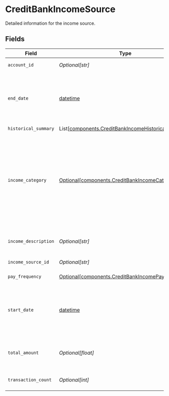 # CreditBankIncomeSource

Detailed information for the income source.


## Fields

| Field                                                                                                                                                                                                                                                                                                                                  | Type                                                                                                                                                                                                                                                                                                                                   | Required                                                                                                                                                                                                                                                                                                                               | Description                                                                                                                                                                                                                                                                                                                            |
| -------------------------------------------------------------------------------------------------------------------------------------------------------------------------------------------------------------------------------------------------------------------------------------------------------------------------------------- | -------------------------------------------------------------------------------------------------------------------------------------------------------------------------------------------------------------------------------------------------------------------------------------------------------------------------------------- | -------------------------------------------------------------------------------------------------------------------------------------------------------------------------------------------------------------------------------------------------------------------------------------------------------------------------------------- | -------------------------------------------------------------------------------------------------------------------------------------------------------------------------------------------------------------------------------------------------------------------------------------------------------------------------------------- |
| `account_id`                                                                                                                                                                                                                                                                                                                           | *Optional[str]*                                                                                                                                                                                                                                                                                                                        | :heavy_minus_sign:                                                                                                                                                                                                                                                                                                                     | Plaid's unique identifier for the account.                                                                                                                                                                                                                                                                                             |
| `end_date`                                                                                                                                                                                                                                                                                                                             | [datetime](https://docs.python.org/3/library/datetime.html#datetime-objects)                                                                                                                                                                                                                                                           | :heavy_minus_sign:                                                                                                                                                                                                                                                                                                                     | Maximum of all dates within the specific income sources in the user’s bank account for days requested by the client.<br/>The date will be returned in an ISO 8601 format (YYYY-MM-DD).                                                                                                                                                 |
| `historical_summary`                                                                                                                                                                                                                                                                                                                   | List[[components.CreditBankIncomeHistoricalSummary](../../models/components/creditbankincomehistoricalsummary.md)]                                                                                                                                                                                                                     | :heavy_minus_sign:                                                                                                                                                                                                                                                                                                                     | N/A                                                                                                                                                                                                                                                                                                                                    |
| `income_category`                                                                                                                                                                                                                                                                                                                      | [Optional[components.CreditBankIncomeCategory]](../../models/components/creditbankincomecategory.md)                                                                                                                                                                                                                                   | :heavy_minus_sign:                                                                                                                                                                                                                                                                                                                     | The income category. Note that the `CASH` value has been deprecated and is used only for existing legacy implementations. It has been replaced by the new categories `CASH_DEPOSIT` (representing cash or check deposits) and `TRANSFER_FROM_APPLICATION` (representing cash transfers originating from apps, such as Zelle or Venmo). |
| `income_description`                                                                                                                                                                                                                                                                                                                   | *Optional[str]*                                                                                                                                                                                                                                                                                                                        | :heavy_minus_sign:                                                                                                                                                                                                                                                                                                                     | The most common name or original description for the underlying income transactions.                                                                                                                                                                                                                                                   |
| `income_source_id`                                                                                                                                                                                                                                                                                                                     | *Optional[str]*                                                                                                                                                                                                                                                                                                                        | :heavy_minus_sign:                                                                                                                                                                                                                                                                                                                     | A unique identifier for an income source.                                                                                                                                                                                                                                                                                              |
| `pay_frequency`                                                                                                                                                                                                                                                                                                                        | [Optional[components.CreditBankIncomePayFrequency]](../../models/components/creditbankincomepayfrequency.md)                                                                                                                                                                                                                           | :heavy_minus_sign:                                                                                                                                                                                                                                                                                                                     | The income pay frequency.                                                                                                                                                                                                                                                                                                              |
| `start_date`                                                                                                                                                                                                                                                                                                                           | [datetime](https://docs.python.org/3/library/datetime.html#datetime-objects)                                                                                                                                                                                                                                                           | :heavy_minus_sign:                                                                                                                                                                                                                                                                                                                     | Minimum of all dates within the specific income sources in the user's bank account for days requested by the client.<br/>The date will be returned in an ISO 8601 format (YYYY-MM-DD).                                                                                                                                                 |
| `total_amount`                                                                                                                                                                                                                                                                                                                         | *Optional[float]*                                                                                                                                                                                                                                                                                                                      | :heavy_minus_sign:                                                                                                                                                                                                                                                                                                                     | Total amount of earnings in the user’s bank account for the specific income source for days requested by the client.                                                                                                                                                                                                                   |
| `transaction_count`                                                                                                                                                                                                                                                                                                                    | *Optional[int]*                                                                                                                                                                                                                                                                                                                        | :heavy_minus_sign:                                                                                                                                                                                                                                                                                                                     | Number of transactions for the income source within the start and end date.                                                                                                                                                                                                                                                            |